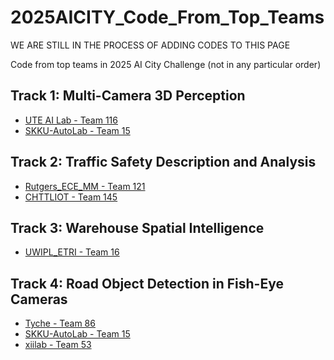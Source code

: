 # 2025AICITY_Code_From_Top_Teams

WE ARE STILL IN THE PROCESS OF ADDING CODES TO THIS PAGE

Code from top teams in 2025 AI City Challenge (not in any particular order)

## Track 1: Multi-Camera 3D Perception
* [UTE AI Lab - Team 116](https://github.com/kiyotaka1102/VGCRTrack)
* [SKKU-AutoLab - Team 15](https://github.com/SKKUAutoLab/AIC25_Track_01)
  


## Track 2: Traffic Safety Description and Analysis
* [Rutgers_ECE_MM - Team 121](https://github.com/BaamPark/TrafficVILA.git)
* [CHTTLIOT - Team 145](https://github.com/q104769424/2025AICITY_Track2_TrafficInternVL)



## Track 3: Warehouse Spatial Intelligence
* [UWIPL_ETRI - Team 16](https://github.com/hsiangwei0903/SpatialAgent)



## Track 4: Road Object Detection in Fish-Eye Cameras
* [Tyche - Team 86](https://github.com/xbaotg/AICITY2025_Track4)
* [SKKU-AutoLab - Team 15](https://github.com/SKKUAutoLab/AIC25_Track_04)
* [xiilab - Team 53](https://github.com/xiilab/AICity2025_Track4_Xiilab/tree/master)


